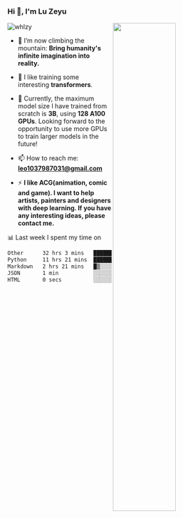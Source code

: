 ### Hi 👋, I'm Lu Zeyu

<img src="https://komarev.com/ghpvc/?username=whlzy&label=Profile%20views&color=0e75b6&style=flat" alt="whlzy" />
<img align="right" width="53%" src="https://github-readme-stats.vercel.app/api?username=whlzy&show_icons=true">

- 🔭 I’m now climbing the mountain: **Bring humanity's infinite imagination into reality.**

- 🌄 I like training some interesting **transformers**.

- 🌠 Currently, the maximum model size I have trained from scratch is **3B**, using **128 A100 GPUs**. Looking forward to the opportunity to use more GPUs to train larger models in the future!

- 📫 How to reach me: **leo1037987031@gmail.com**

- ⚡ **I like ACG(animation, comic and game). I want to help artists, painters and designers with deep learning. If you have any interesting ideas, please contact me.**

📊 Last week I spent my time on

<!--START_SECTION:waka-->

```txt
Other      32 hrs 3 mins   █████████████████▒░░░░░░░   69.99 %
Python     11 hrs 21 mins  ██████▒░░░░░░░░░░░░░░░░░░   24.80 %
Markdown   2 hrs 21 mins   █▒░░░░░░░░░░░░░░░░░░░░░░░   05.16 %
JSON       1 min           ░░░░░░░░░░░░░░░░░░░░░░░░░   00.05 %
HTML       0 secs          ░░░░░░░░░░░░░░░░░░░░░░░░░   00.01 %
```

<!--END_SECTION:waka-->

